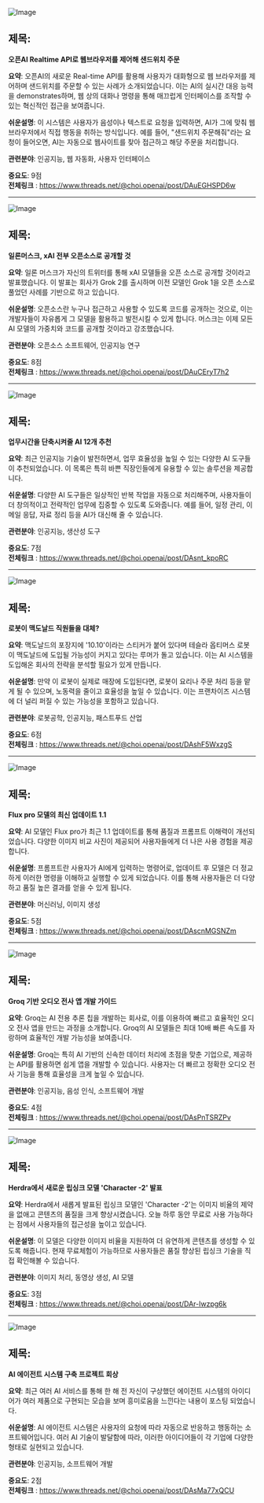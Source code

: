 ![Image](https://scontent-iad3-1.cdninstagram.com/v/t51.71878-15/462014572_547184991297771_3697121867846651322_n.jpg?_nc_cat=104&ccb=1-7&_nc_sid=18de74&_nc_ohc=PKkM56JQuq4Q7kNvgG7NcrE&_nc_ht=scontent-iad3-1.cdninstagram.com&edm=ACx9VUEEAAAA&_nc_gid=AtZJMhxjYvBCg3LQN4-n6FD&oh=00_AYChY5T23Y4kDQ93N2NQphPAfWH349a8fyPk8vwJPf9XuQ&oe=67065F82)

## 제목:
**오픈AI Realtime API로 웹브라우저를 제어해 샌드위치 주문**

**요약**: 오픈AI의 새로운 Real-time API를 활용해 사용자가 대화형으로 웹 브라우저를 제어하며 샌드위치를 주문할 수 있는 사례가 소개되었습니다. 이는 AI의 실시간 대응 능력을 demonstrates하며, 웹 상의 대화나 명령을 통해 매끄럽게 인터페이스를 조작할 수 있는 혁신적인 접근을 보여줍니다.

**쉬운설명**: 이 시스템은 사용자가 음성이나 텍스트로 요청을 입력하면, AI가 그에 맞춰 웹 브라우저에서 직접 행동을 취하는 방식입니다. 예를 들어, "샌드위치 주문해줘"라는 요청이 들어오면, AI는 자동으로 웹사이트를 찾아 접근하고 해당 주문을 처리합니다.

**관련분야**: 인공지능, 웹 자동화, 사용자 인터페이스

**중요도**: 9점  
**전체링크** :  https://www.threads.net/@choi.openai/post/DAuEGHSPD6w

---

![Image](https://scontent-iad3-2.cdninstagram.com/v/t51.71878-15/461995134_516331484648116_8225917778140016012_n.jpg?_nc_cat=106&ccb=1-7&_nc_sid=18de74&_nc_ohc=MJs4V_ns8l8Q7kNvgFzKUvV&_nc_ht=scontent-iad3-2.cdninstagram.com&edm=ACx9VUEEAAAA&_nc_gid=AtZJMhxjYvBCg3LQN4-n6FD&oh=00_AYBWivwGUXNJsci9vLGcExeMcAttcunsPsjR2hH6hB37pg&oe=67063E12)

## 제목:
**일론머스크, xAI 전부 오픈소스로 공개할 것**

**요약**: 일론 머스크가 자신의 트위터를 통해 xAI 모델들을 오픈 소스로 공개할 것이라고 발표했습니다. 이 발표는 회사가 Grok 2를 출시하며 이전 모델인 Grok 1을 오픈 소스로 풀었던 사례를 기반으로 하고 있습니다.

**쉬운설명**: 오픈소스란 누구나 접근하고 사용할 수 있도록 코드를 공개하는 것으로, 이는 개발자들이 자유롭게 그 모델을 활용하고 발전시킬 수 있게 합니다. 머스크는 이제 모든 AI 모델의 가중치와 코드를 공개할 것이라고 강조했습니다.

**관련분야**: 오픈소스 소프트웨어, 인공지능 연구

**중요도**: 8점  
**전체링크** : https://www.threads.net/@choi.openai/post/DAuCEryT7h2

---

![Image](https://scontent-iad3-1.cdninstagram.com/v/t51.71878-15/461774849_1055462009613921_6167484369459053646_n.jpg?_nc_cat=109&ccb=1-7&_nc_sid=18de74&_nc_ohc=qubEXKUlTn4Q7kNvgFJmceB&_nc_ht=scontent-iad3-2.cdninstagram.com&edm=ACx9VUEEAAAA&_nc_gid=AtZJMhxjYvBCg3LQN4-n6FD&oh=00_AYA6u6fXPVkBNvGEQjvfIx6I6ss9TH2D0J3R6daS8qD3sw&oe=67064164)

## 제목:
**업무시간을 단축시켜줄 AI 12개 추천**

**요약**: 최근 인공지능 기술이 발전하면서, 업무 효율성을 높일 수 있는 다양한 AI 도구들이 추천되었습니다. 이 목록은 특히 바쁜 직장인들에게 유용할 수 있는 솔루션을 제공합니다.

**쉬운설명**: 다양한 AI 도구들은 일상적인 반복 작업을 자동으로 처리해주며, 사용자들이 더 창의적이고 전략적인 업무에 집중할 수 있도록 도와줍니다. 예를 들어, 일정 관리, 이메일 응답, 자료 정리 등을 AI가 대신해 줄 수 있습니다.

**관련분야**: 인공지능, 생산성 도구

**중요도**: 7점  
**전체링크** : https://www.threads.net/@choi.openai/post/DAsnt_kpoRC

---

![Image](https://scontent-iad3-2.cdninstagram.com/v/t51.71878-15/461741725_9276414975707711_7324636477346349464_n.jpg?_nc_cat=102&ccb=1-7&_nc_sid=18de74&_nc_ohc=7y8W-jRUaRIQ7kNvgFfU6m-&_nc_ht=scontent-iad3-1.cdninstagram.com&edm=ACx9VUEEAAAA&_nc_gid=AtZJMhxjYvBCg3LQN4-n6FD&oh=00_AYC2daV-4se9PRvSec50BZNsaKA8wdL3gVRdrKxIJO0oEA&oe=670640C1)

## 제목:
**로봇이 맥도날드 직원들을 대체?**

**요약**: 맥도날드의 포장지에 '10.10'이라는 스티커가 붙어 있다며 테슬라 옵티머스 로봇이 맥도날드에 도입될 가능성이 커지고 있다는 루머가 돌고 있습니다. 이는 AI 시스템을 도입해온 회사의 전략을 분석할 필요가 있게 만듭니다.

**쉬운설명**: 만약 이 로봇이 실제로 매장에 도입된다면, 로봇이 요리나 주문 처리 등을 맡게 될 수 있으며, 노동력을 줄이고 효율성을 높일 수 있습니다. 이는 프랜차이즈 시스템에 더 널리 퍼질 수 있는 가능성을 포함하고 있습니다.

**관련분야**: 로봇공학, 인공지능, 패스트푸드 산업

**중요도**: 6점  
**전체링크** : https://www.threads.net/@choi.openai/post/DAshF5WxzgS

---

![Image](https://scontent-iad3-2.cdninstagram.com/v/t51.71878-15/462057543_909884251064135_3672571017849507614_n.jpg?_nc_cat=109&ccb=1-7&_nc_sid=18de74&_nc_ohc=s8Aj033JWzwQ7kNvgHIX7gw&_nc_ht=scontent-iad3-2.cdninstagram.com&edm=ACx9VUEEAAAA&_nc_gid=AtZJMhxjYvBCg3LQN4-n6FD&oh=00_AYCzovf0QRDC2Upng2969mPyB-JLxU-hEXcZar7S6GQlnA&oe=67065583)

## 제목:
**Flux pro 모델의 최신 업데이트 1.1**

**요약**: AI 모델인 Flux pro가 최근 1.1 업데이트를 통해 품질과 프롬프트 이해력이 개선되었습니다. 다양한 이미지 비교 사진이 제공되어 사용자들에게 더 나은 사용 경험을 제공합니다.

**쉬운설명**: 프롬프트란 사용자가 AI에게 입력하는 명령어로, 업데이트 후 모델은 더 정교하게 이러한 명령을 이해하고 실행할 수 있게 되었습니다. 이를 통해 사용자들은 더 다양하고 품질 높은 결과를 얻을 수 있게 됩니다.

**관련분야**: 머신러닝, 이미지 생성

**중요도**: 5점  
**전체링크** : https://www.threads.net/@choi.openai/post/DAscnMGSNZm

---

![Image](https://scontent-iad3-2.cdninstagram.com/v/t51.71878-15/461988479_1073261007526511_8518740739343358034_n.jpg?_nc_cat=109&ccb=1-7&_nc_sid=18de74&_nc_ohc=jnnMmGXkotYQ7kNvgH_WBI8&_nc_ht=scontent-iad3-2.cdninstagram.com&edm=ACx9VUEEAAAA&_nc_gid=AtZJMhxjYvBCg3LQN4-n6FD&oh=00_AYAOV21JLRNfnp0QSiBtKVdTq8-wyqZQ1E9yACAiwKdEVQ&oe=67063CC2)

## 제목:
**Groq 기반 오디오 전사 앱 개발 가이드**

**요약**: Groq는 AI 전용 추론 칩을 개발하는 회사로, 이를 이용하여 빠르고 효율적인 오디오 전사 앱을 만드는 과정을 소개합니다. Groq의 AI 모델들은 최대 10배 빠른 속도를 자랑하며 효율적인 개발 가능성을 보여줍니다.

**쉬운설명**: Groq는 특히 AI 기반의 신속한 데이터 처리에 초점을 맞춘 기업으로, 제공하는 API를 활용하면 쉽게 앱을 개발할 수 있습니다. 사용자는 더 빠르고 정확한 오디오 전사 기능을 통해 효율성을 크게 높일 수 있습니다.

**관련분야**: 인공지능, 음성 인식, 소프트웨어 개발

**중요도**: 4점  
**전체링크** : https://www.threads.net/@choi.openai/post/DAsPnTSRZPv

---

![Image](https://scontent-iad3-1.cdninstagram.com/v/t51.71878-15/461951368_1081645970023320_1503261204824603628_n.jpg?_nc_cat=111&ccb=1-7&_nc_sid=18de74&_nc_ohc=cgj99vMoA10Q7kNvgE99dYG&_nc_ht=scontent-iad3-2.cdninstagram.com&edm=ACx9VUEEAAAA&_nc_gid=AtZJMhxjYvBCg3LQN4-n6FD&oh=00_AYDAZ3fQZpLY_sAb-knUuXPWkKsCEyS3WJx6nwzicZffrg&oe=67065DFF)

## 제목:
**Herdra에서 새로운 립싱크 모델 'Character -2' 발표**

**요약**: Herdra에서 새롭게 발표된 립싱크 모델인 'Character -2'는 이미지 비율의 제약을 없애고 콘텐츠의 품질을 크게 향상시켰습니다. 오늘 하루 동안 무료로 사용 가능하다는 점에서 사용자들의 접근성을 높이고 있습니다.

**쉬운설명**: 이 모델은 다양한 이미지 비율을 지원하여 더 유연하게 콘텐츠를 생성할 수 있도록 해줍니다. 현재 무료체험이 가능하므로 사용자들은 품질 향상된 립싱크 기술을 직접 확인해볼 수 있습니다.

**관련분야**: 이미지 처리, 동영상 생성, AI 모델

**중요도**: 3점  
**전체링크** : https://www.threads.net/@choi.openai/post/DAr-Iwzpg6k

---

![Image](https://scontent-iad3-1.cdninstagram.com/v/t51.71878-15/461988479_1073261007526511_8518740739343358034_n.jpg?_nc_cat=109&ccb=1-7&_nc_sid=18de74&_nc_ohc=jnnMmGXkotYQ7kNvgH_WBI8&_nc_ht=scontent-iad3-2.cdninstagram.com&edm=ACx9VUEEAAAA&_nc_gid=AtZJMhxjYvBCg3LQN4-n6FD&oh=00_AYAOV21JLRNfnp0QSiBtKVdTq8-wyqZQ1E9yACAiwKdEVQ&oe=67063CC2)

## 제목:
**AI 에이전트 시스템 구축 프로젝트 회상**

**요약**: 최근 여러 AI 서비스를 통해 한 해 전 자신이 구상했던 에이전트 시스템의 아이디어가 여러 제품으로 구현되는 모습을 보며 흥미로움을 느낀다는 내용이 포스팅 되었습니다.

**쉬운설명**: AI 에이전트 시스템은 사용자의 요청에 따라 자동으로 반응하고 행동하는 소프트웨어입니다. 여러 AI 기술이 발달함에 따라, 이러한 아이디어들이 각 기업에 다양한 형태로 실현되고 있습니다.

**관련분야**: 인공지능, 소프트웨어 개발

**중요도**: 2점  
**전체링크** : https://www.threads.net/@choi.openai/post/DAsMa77xQCU